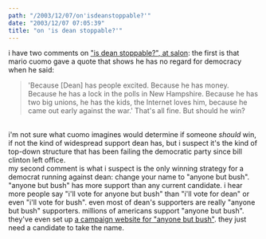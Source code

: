 ```yaml
---
path: "/2003/12/07/on'isdeanstoppable?'" 
date: "2003/12/07 07:05:39" 
title: "on 'is dean stoppable?'" 
---
```

i have two comments on <a href="http://www.salon.com/news/feature/2003/12/05/dean/">"is dean stoppable?", at salon</a>: the first is that mario cuomo gave a quote that shows he has no regard for democracy when he said:<br><blockquote>'Because [Dean] has people excited. Because he has money. Because he has a lock in the polls in New Hampshire. Because he has two big unions, he has the kids, the Internet loves him, because he came out early against the war.' That's all fine. But should he win?</blockquote><br>i'm not sure what cuomo imagines would determine if someone *should* win, if not the kind of widespread support dean has, but i suspect it's the kind of top-down structure that has been failing the democratic party since bill clinton left office.<br>my second comment is what i suspect is the only winning strategy for a democrat running against dean: change your name to "anyone but bush". "anyone but bush" has more support than any current candidate. i hear more people say "i'll vote for anyone but bush" than "i'll vote for dean" or even "i'll vote for bush". even most of dean's supporters are really "anyone but bush" supporters. millions of americans support "anyone but bush". they've even set up <a href="http://anyonebutbush.org/">a campaign website for "anyone but bush"</a>. they just need a candidate to take the name.